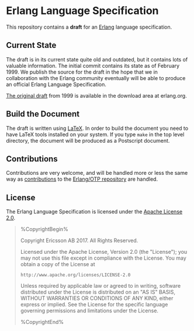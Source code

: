 Erlang Language Specification
=============================

This repository contains a **draft** for an [Erlang][] language specification.

Current State
-------------

The draft is in its current state quite old and outdated, but it contains
lots of valuable information. The initial commit contains its state as of
February 1999. We publish the source for the draft in the hope that we in
collaboration with the Erlang community eventually will be able to produce
an official Erlang Language Specification.

[The original draft][] from 1999 is available in the download area at
erlang.org.

Build the Document
------------------

The draft is written using [LaTeX][]. In order to build the document you
need to have LaTeX tools installed on your system. If you type `make` in
the top level directory, the document will be produced as a Postscript
document.

Contributions
-------------

Contributions are very welcome, and will be handled more or less the same way
as [contributions][] to the [Erlang/OTP repository] are handled.

License
-------

The Erlang Language Specification is licensed under the
[Apache License 2.0][].

> %CopyrightBegin%
>
> Copyright Ericsson AB 2017. All Rights Reserved.
>
> Licensed under the Apache License, Version 2.0 (the "License");
> you may not use this file except in compliance with the License.
> You may obtain a copy of the License at
>
>     http://www.apache.org/licenses/LICENSE-2.0
>
> Unless required by applicable law or agreed to in writing, software
> distributed under the License is distributed on an "AS IS" BASIS,
> WITHOUT WARRANTIES OR CONDITIONS OF ANY KIND, either express or implied.
> See the License for the specific language governing permissions and
> limitations under the License.
>
> %CopyrightEnd%



   [Erlang]: http://www.erlang.org
   [Apache License 2.0]: http://www.apache.org/licenses/LICENSE-2.0
   [Erlang/OTP repository]: https://github.com/erlang/otp
   [contributions]: https://github.com/erlang/otp/blob/master/CONTRIBUTING.md
   [LaTeX]: https://www.latex-project.org
   [The original draft]: http://www.erlang.org/download/erl_spec47.ps.gz

